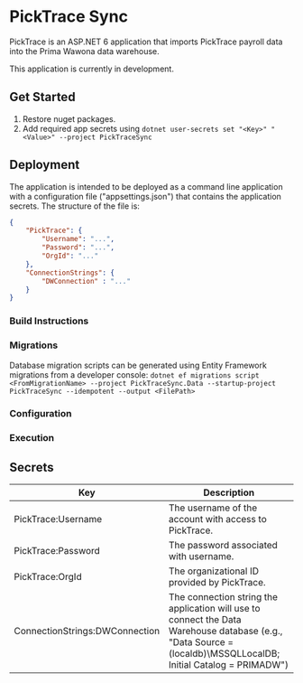 # PickTrace Sync

PickTrace is an ASP.NET 6 application that imports PickTrace payroll data into the Prima Wawona data warehouse.

This application is currently in development.

## Get Started

1. Restore nuget packages. 
1. Add required app secrets using `dotnet user-secrets set "<Key>" "<Value>" --project PickTraceSync`

## Deployment

The application is intended to be deployed as a command line application with a configuration file ("appsettings.json") that contains 
the application secrets.  The structure of the file is:

```json
{
	"PickTrace": {
		"Username": "...",
		"Password": "...",
		"OrgId": "..."
	},
	"ConnectionStrings": {
		"DWConnection" : "..."
	}
}
```
### Build Instructions
### Migrations
Database migration scripts can be generated using Entity Framework migrations from a developer console: `dotnet ef migrations script <FromMigrationName> --project PickTraceSync.Data --startup-project PickTraceSync --idempotent --output <FilePath>`

### Configuration
### Execution

## Secrets
| Key | Description |
|-----|-------------|
| PickTrace:Username | The username of the account with access to PickTrace. |
| PickTrace:Password | The password associated with username. |
| PickTrace:OrgId | The organizational ID provided by PickTrace. |
| ConnectionStrings:DWConnection | The connection string the application will use to connect the Data Warehouse database (e.g., "Data Source = (localdb)\MSSQLLocalDB; Initial Catalog = PRIMADW") |